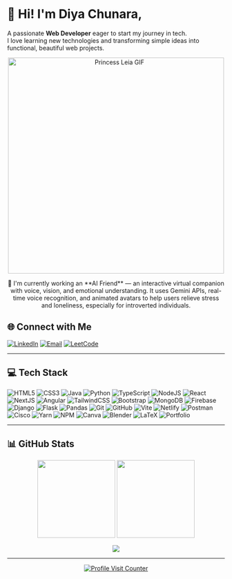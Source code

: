 # 👋 Hi! I'm **Diya Chunara**,
A passionate **Web Developer** eager to start my journey in tech.  
I love learning new technologies and transforming simple ideas into functional, beautiful web projects.  

<p align="center">
  <img src="https://media.giphy.com/media/7Gc0z3LjGFPKHB32pE/giphy.gif" alt="Princess Leia GIF" width="500"/>
</p>


<p align="center">
  🌟 I'm currently working an **AI Friend** — an interactive virtual companion with voice, vision, and emotional understanding.  
  It uses Gemini APIs, real-time voice recognition, and animated avatars to help users relieve stress and loneliness,  
  especially for introverted individuals.  
</p>

## 🌐 Connect with Me
[![LinkedIn](https://img.shields.io/badge/LinkedIn-%230077B5.svg?logo=linkedin&logoColor=white)](https://linkedin.com/in/diyachunara)
[![Email](https://img.shields.io/badge/Email-D14836?logo=gmail&logoColor=white)](mailto:diyaachunara@gmail.com)
[![LeetCode](https://img.shields.io/badge/LeetCode-%23FFA116.svg?logo=leetcode&logoColor=white)](https://leetcode.com/diyachunara/)


---

## 💻 Tech Stack
![HTML5](https://img.shields.io/badge/html5-%23E34F26.svg?style=for-the-badge&logo=html5&logoColor=white)
![CSS3](https://img.shields.io/badge/css3-%231572B6.svg?style=for-the-badge&logo=css3&logoColor=white)
![Java](https://img.shields.io/badge/java-%23ED8B00.svg?style=for-the-badge&logo=openjdk&logoColor=white)
![Python](https://img.shields.io/badge/python-3670A0?style=for-the-badge&logo=python&logoColor=ffdd54)
![TypeScript](https://img.shields.io/badge/typescript-%23007ACC.svg?style=for-the-badge&logo=typescript&logoColor=white)
![NodeJS](https://img.shields.io/badge/node.js-6DA55F?style=for-the-badge&logo=node.js&logoColor=white)
![React](https://img.shields.io/badge/react-%2320232a.svg?style=for-the-badge&logo=react&logoColor=%2361DAFB)
![NextJS](https://img.shields.io/badge/Next-black?style=for-the-badge&logo=next.js&logoColor=white)
![Angular](https://img.shields.io/badge/angular-%23DD0031.svg?style=for-the-badge&logo=angular&logoColor=white)
![TailwindCSS](https://img.shields.io/badge/tailwindcss-%2338B2AC.svg?style=for-the-badge&logo=tailwind-css&logoColor=white)
![Bootstrap](https://img.shields.io/badge/bootstrap-%238511FA.svg?style=for-the-badge&logo=bootstrap&logoColor=white)
![MongoDB](https://img.shields.io/badge/MongoDB-%234ea94b.svg?style=for-the-badge&logo=mongodb&logoColor=white)
![Firebase](https://img.shields.io/badge/firebase-%23039BE5.svg?style=for-the-badge&logo=firebase&logoColor=white)
![Django](https://img.shields.io/badge/django-%23092E20.svg?style=for-the-badge&logo=django&logoColor=white)
![Flask](https://img.shields.io/badge/flask-%23000.svg?style=for-the-badge&logo=flask&logoColor=white)
![Pandas](https://img.shields.io/badge/pandas-%23150458.svg?style=for-the-badge&logo=pandas&logoColor=white)
![Git](https://img.shields.io/badge/git-%23F05033.svg?style=for-the-badge&logo=git&logoColor=white)
![GitHub](https://img.shields.io/badge/github-%23121011.svg?style=for-the-badge&logo=github&logoColor=white)
![Vite](https://img.shields.io/badge/vite-%23646CFF.svg?style=for-the-badge&logo=vite&logoColor=white)
![Netlify](https://img.shields.io/badge/netlify-%23000000.svg?style=for-the-badge&logo=netlify&logoColor=#00C7B7)
![Postman](https://img.shields.io/badge/Postman-FF6C37?style=for-the-badge&logo=postman&logoColor=white)
![Cisco](https://img.shields.io/badge/cisco-%23049fd9.svg?style=for-the-badge&logo=cisco&logoColor=black)
![Yarn](https://img.shields.io/badge/yarn-%232C8EBB.svg?style=for-the-badge&logo=yarn&logoColor=white)
![NPM](https://img.shields.io/badge/NPM-%23CB3837.svg?style=for-the-badge&logo=npm&logoColor=white)
![Canva](https://img.shields.io/badge/Canva-%2300C4CC.svg?style=for-the-badge&logo=Canva&logoColor=white)
![Blender](https://img.shields.io/badge/blender-%23F5792A.svg?style=for-the-badge&logo=blender&logoColor=white)
![LaTeX](https://img.shields.io/badge/latex-%23008080.svg?style=for-the-badge&logo=latex&logoColor=white)
![Portfolio](https://img.shields.io/badge/Portfolio-%23000000.svg?style=for-the-badge&logo=firefox&logoColor=#FF7139)

---

## 📊 GitHub Stats
<p align="center">
  <img src="https://github-readme-stats.vercel.app/api?username=diyaachunara&theme=dark&hide_border=false&include_all_commits=true&count_private=true" height="180em"/>
  <img src="https://nirzak-streak-stats.vercel.app/?user=diyaachunara&theme=dark&hide_border=false" height="180em"/>
</p>

<p align="center">
  <img src="https://github-readme-stats.vercel.app/api/top-langs/?username=diyaachunara&theme=dark&hide_border=false&layout=compact"/>
</p>

---

<p align="center">
  <a href="https://visitcount.itsvg.in">
    <img src="https://visitcount.itsvg.in/api?id=diyaachunara&icon=0&color=0" alt="Profile Visit Counter" />
  </a>
</p>

